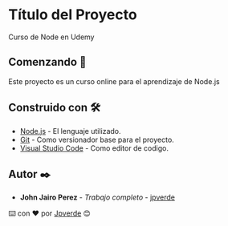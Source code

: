 # Título del Proyecto

Curso de Node en Udemy

## Comenzando 🚀

Este proyecto es un curso online para el aprendizaje de Node.js

## Construido con 🛠️


* [Node.js](https://nodejs.org/es/download/) - El lenguaje utilizado.
* [Git](https://git-scm.com/downloads) - Como versionador base para el proyecto.
* [Visual Studio Code](https://code.visualstudio.com/download) - Como editor de codigo.

## Autor ✒️

* **John Jairo Perez** - *Trabajo completo* - [jpverde](https://github.com/jpverde)


⌨️ con ❤️ por [Jpverde](https://github.com/jpverde) 😊